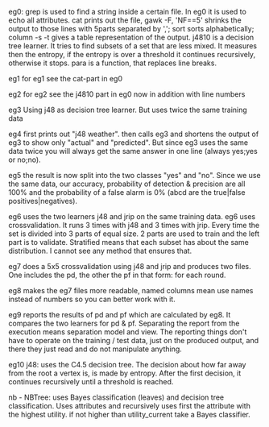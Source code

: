 eg0:
grep is used to find a string inside a certain file. In eg0 it is used to echo all attributes.
cat prints out the file, gawk -F, 'NF==5' shrinks the output to those lines with 5parts separated by ','; sort sorts alphabetically; column -s -t gives a table representation of the output.
j4810 is a decision tree learner. It tries to find subsets of a set that are less mixed. It measures then the entropy, if the entropy is over a threshold it continues recursively, otherwise it stops. para is a function, that replaces line breaks.

eg1
for eg1 see the cat-part in eg0

eg2
for eg2 see the j4810 part in eg0 now in addition with line numbers

eg3
Using j48 as decision tree learner. But uses twice the same training data

eg4
first prints out "j48 weather". then calls eg3 and shortens the output of eg3 to show only "actual" and "predicted". But since eg3 uses the same data twice you will always get the same answer in one line (always yes;yes or no;no).

eg5
the result is now split into the two classes "yes" and "no". Since we use the same data, our accuracy, probability of detection & precision are all 100% and the probability of a false alarm is 0% (abcd are the true|false positives|negatives).

eg6
uses the two learners j48 and jrip on the same training data. eg6 uses crossvalidation. It runs 3 times with j48 and 3 times with jrip. Every time the set is divided into 3 parts of equal size. 2 parts are used to train and the left part is to validate.
Stratified means that each subset has about the same distribution. I cannot see any method that ensures that.

eg7
does a 5x5 crossvalidation using j48 and jrip and produces two files. One includes the pd, the other the pf in that form: <learner> <value> for each round.

eg8
makes the eg7 files more readable, named columns mean use names instead of numbers so you can better work with it.

eg9
reports the results of pd and pf which are calculated by eg8.
It compares the two learners for pd & pf.
Separating the report from the execution means separation model and view. The reporting things don't have to operate on the training / test data, just on the produced output, and there they just read and do not manipulate anything.

eg10
j48: uses the C4.5 decision tree. The decision about how far away from the root a vertex is, is made by entropy. After the first decision, it continues recursively until a threshold is reached.

nb - NBTree: uses Bayes classification (leaves) and decision tree classification. Uses attributes and recursively uses first the attribute with the highest utility. if not higher than utility_current take a Bayes classifier.


